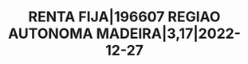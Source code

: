 ---
layout: asset
title: RENTA FIJA|196607 REGIAO AUTONOMA MADEIRA|3,17|2022-12-27
isin: PTRAMVOE0008
---